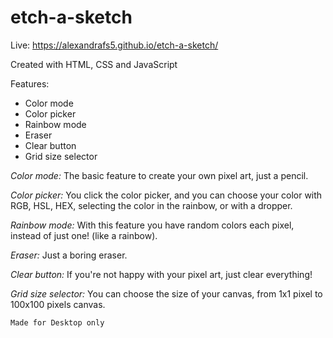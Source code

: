 # etch-a-sketch

Live: https://alexandrafs5.github.io/etch-a-sketch/

Created with HTML, CSS and JavaScript

Features:

- Color mode
- Color picker
- Rainbow mode
- Eraser
- Clear button
- Grid size selector

*Color mode:* The basic feature to create your own pixel art, just a pencil.

*Color picker:* You click the color picker, and you can choose your color with RGB, HSL, HEX, selecting the color in the rainbow, or with a dropper.

*Rainbow mode:* With this feature you have random colors each pixel, instead of just one! (like a rainbow).

*Eraser:* Just a boring eraser.

*Clear button:* If you're not happy with your pixel art, just clear everything!

*Grid size selector:* You can choose the size of your canvas, from 1x1 pixel to 100x100 pixels canvas.

`Made for Desktop only`